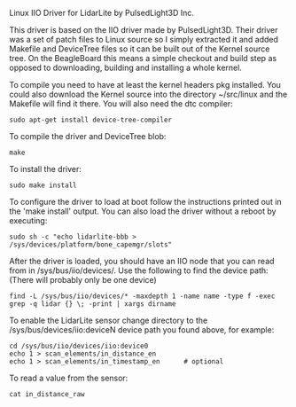 Linux IIO Driver for LidarLite by PulsedLight3D Inc.

This driver is based on the IIO driver made by PulsedLight3D. Their driver was a set of patch files to Linux source so 
I simply extracted it and added Makefile and DeviceTree files so it can be built out of the Kernel source tree. On the
BeagleBoard this means a simple checkout and build step as opposed to downloading, building and installing a whole
kernel.

To compile you need to have at least the kernel headers pkg installed. You could also download the Kernel source into
the directory ~/src/linux and the Makefile will find it there. You will also need the dtc compiler:

	sudo apt-get install device-tree-compiler

To compile the driver and DeviceTree blob:

	make

To install the driver:

	sudo make install

To configure the driver to load at boot follow the instructions printed out in the 'make install' output. You can also
load the driver without a reboot by executing:

	sudo sh -c "echo lidarlite-bbb > /sys/devices/platform/bone_capemgr/slots"


After the driver is loaded, you should have an IIO node that you can read from in /sys/bus/iio/devices/. Use the following 
to find the device path: (There will probably only be one device)

	find -L /sys/bus/iio/devices/* -maxdepth 1 -name name -type f -exec grep -q lidar {} \; -print | xargs dirname

To enable the LidarLite sensor change directory to the /sys/bus/devices/iio:deviceN device path you found above, for example:

	cd /sys/bus/iio/devices/iio:device0
	echo 1 > scan_elements/in_distance_en 
	echo 1 > scan_elements/in_timestamp_en 		# optional

To read a value from the sensor:

	cat in_distance_raw 

